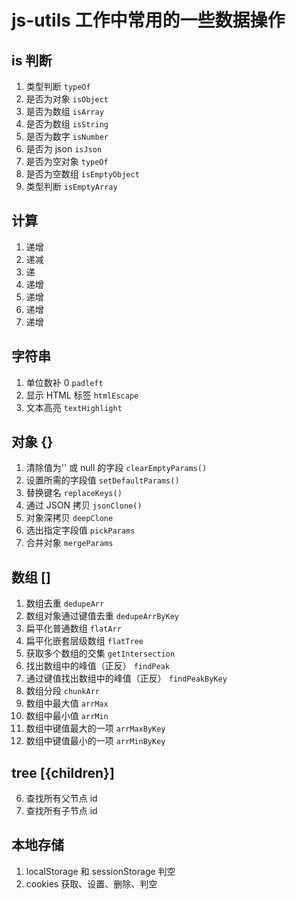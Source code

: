 # js-utils 工作中常用的一些数据操作

## is 判断

1. 类型判断 `typeOf`
2. 是否为对象 `isObject`
3. 是否为数组 `isArray`
4. 是否为数组 `isString`
5. 是否为数字 `isNumber`
6. 是否为 json `isJson`
7. 是否为空对象 `typeOf`
8. 是否为空数组 `isEmptyObject`
9. 类型判断 `isEmptyArray`

## 计算

1. 递增
2. 递减
3. 递
4. 递增
5. 递增
6. 递增
7. 递增

## 字符串

1. 单位数补 0 `padleft`
2. 显示 HTML 标签 `htmlEscape`
3. 文本高亮 `textHighlight`

## 对象 {}

1. 清除值为'' 或 null 的字段 `clearEmptyParams()`
2. 设置所需的字段值 `setDefaultParams()`
3. 替换键名 `replaceKeys()`
4. 通过 JSON 拷贝 `jsonClone()`
5. 对象深拷贝 `deepClone`
6. 选出指定字段值 `pickParams`
7. 合并对象 `mergeParams`

## 数组 []

1. 数组去重 `dedupeArr`
2. 数组对象通过键值去重 `dedupeArrByKey`
3. 扁平化普通数组 `flatArr`
4. 扁平化嵌套层级数组 `flatTree`
5. 获取多个数组的交集 `getIntersection`
6. 找出数组中的峰值（正反） `findPeak`
7. 通过键值找出数组中的峰值（正反） `findPeakByKey`
8. 数组分段 `chunkArr`
9. 数组中最大值 `arrMax`
10. 数组中最小值 `arrMin`
11. 数组中键值最大的一项 `arrMaxByKey`
12. 数组中键值最小的一项 `arrMinByKey`

## tree [{children}]

6. 查找所有父节点 id
7. 查找所有子节点 id

## 本地存储

1. localStorage 和 sessionStorage 判空
2. cookies 获取、设置、删除、判空
